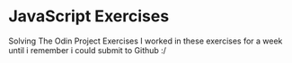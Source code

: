 # JavaScript Exercises

Solving The Odin Project Exercises
I worked in these exercises for a week until i remember i could submit to Github :/